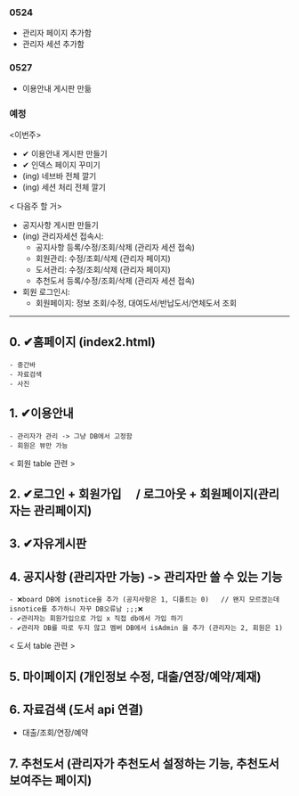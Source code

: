 ### 0524
- 관리자 페이지 추가함
- 관리자 세션 추가함

### 0527
- 이용안내 게시판 만듦

### 예정
<이번주>
- ✔ 이용안내 게시판 만들기
- ✔ 인덱스 페이지 꾸미기
- (ing) 네브바 전체 깔기
- (ing) 세션 처리 전체 깔기


< 다음주 할 거>
- 공지사항 게시판 만들기
- (ing) 관리자세션 접속시: 
	- 공지사항 등록/수정/조회/삭제 (관리자 세션 접속)
	- 회원관리: 수정/조회/삭제 (관리자 페이지)
	- 도서관리: 수정/조회/삭제 (관리자 페이지)
	- 추천도서 등록/수정/조회/삭제 (관리자 세션 접속)
- 회원 로그인시: 
	- 회원페이지: 정보 조회/수정, 대여도서/반납도서/연체도서 조회

---
## 0. ✔홈페이지 (index2.html) 
	- 중간바
	- 자료검색
	- 사진

## 1. ✔이용안내 
	- 관리자가 관리 -> 그냥 DB에서 고정함
	- 회원은 뷰만 가능

< 회원 table 관련 >

## 2. ✔로그인 + 회원가입　  / 로그아웃 + 회원페이지(관리자는 관리페이지)

## 3. ✔자유게시판

## 4. 공지사항 (관리자만 가능)   -> 관리자만 쓸 수 있는 기능 
	- ❌board DB에 isnotice을 추가 (공지사항은 1, 디폴트는 0)   // 왠지 모르겠는데 isnotice를 추가하니 자꾸 DB오류남 ;;;❌
	- ✔관리자는 회원가입으로 가입 x 직접 db에서 가입 하기 
	- ✔관리자 DB를 따로 두지 않고 멤버 DB에서 isAdmin 을 추가 (관리자는 2, 회원은 1) 



< 도서 table 관련 > 

## 5. 마이페이지 (개인정보 수정, 대출/연장/예약/제재)

## 6. 자료검색 (도서 api 연결)
- 대출/조회/연장/예약

## 7. 추천도서 (관리자가 추천도서 설정하는 기능, 추천도서 보여주는 페이지)
